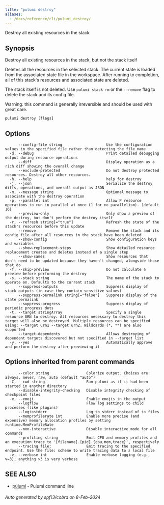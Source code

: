 ```yaml
---
title: "pulumi destroy"
aliases:
  - /docs/reference/cli/pulumi_destroy/
---
```




Destroy all existing resources in the stack

## Synopsis

Destroy all existing resources in the stack, but not the stack itself

Deletes all the resources in the selected stack.  The current state is
loaded from the associated state file in the workspace.  After running to completion,
all of this stack's resources and associated state are deleted.

The stack itself is not deleted. Use `pulumi stack rm` or the 
`--remove` flag to delete the stack and its config file.

Warning: this command is generally irreversible and should be used with great care.

```
pulumi destroy [flags]
```

## Options

```
      --config-file string                    Use the configuration values in the specified file rather than detecting the file name
  -d, --debug                                 Print detailed debugging output during resource operations
      --diff                                  Display operation as a rich diff showing the overall change
      --exclude-protected                     Do not destroy protected resources. Destroy all other resources.
  -h, --help                                  help for destroy
  -j, --json                                  Serialize the destroy diffs, operations, and overall output as JSON
  -m, --message string                        Optional message to associate with the destroy operation
  -p, --parallel int                          Allow P resource operations to run in parallel at once (1 for no parallelism). (default 16)
      --preview-only                          Only show a preview of the destroy, but don't perform the destroy itself
  -r, --refresh string[="true"]               Refresh the state of the stack's resources before this update
      --remove                                Remove the stack and its config file after all resources in the stack have been deleted
      --show-config                           Show configuration keys and variables
      --show-replacement-steps                Show detailed resource replacement creates and deletes instead of a single step
      --show-sames                            Show resources that don't need to be updated because they haven't changed, alongside those that do
  -f, --skip-preview                          Do not calculate a preview before performing the destroy
  -s, --stack string                          The name of the stack to operate on. Defaults to the current stack
      --suppress-outputs                      Suppress display of stack outputs (in case they contain sensitive values)
      --suppress-permalink string[="false"]   Suppress display of the state permalink
      --suppress-progress                     Suppress display of periodic progress dots
  -t, --target stringArray                    Specify a single resource URN to destroy. All resources necessary to destroy this target will also be destroyed. Multiple resources can be specified using: --target urn1 --target urn2. Wildcards (*, **) are also supported
      --target-dependents                     Allows destroying of dependent targets discovered but not specified in --target list
  -y, --yes                                   Automatically approve and perform the destroy after previewing it
```

## Options inherited from parent commands

```
      --color string                 Colorize output. Choices are: always, never, raw, auto (default "auto")
  -C, --cwd string                   Run pulumi as if it had been started in another directory
      --disable-integrity-checking   Disable integrity checking of checkpoint files
  -e, --emoji                        Enable emojis in the output
      --logflow                      Flow log settings to child processes (like plugins)
      --logtostderr                  Log to stderr instead of to files
      --memprofilerate int           Enable more precise (and expensive) memory allocation profiles by setting runtime.MemProfileRate
      --non-interactive              Disable interactive mode for all commands
      --profiling string             Emit CPU and memory profiles and an execution trace to '[filename].[pid].{cpu,mem,trace}', respectively
      --tracing file:                Emit tracing to the specified endpoint. Use the file: scheme to write tracing data to a local file
  -v, --verbose int                  Enable verbose logging (e.g., v=3); anything >3 is very verbose
```

## SEE ALSO

* [pulumi](/docs/cli/commands/pulumi/)	 - Pulumi command line

###### Auto generated by spf13/cobra on 8-Feb-2024
